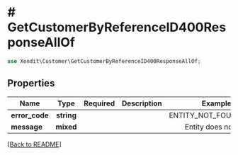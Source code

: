 # # GetCustomerByReferenceID400ResponseAllOf


```php
use Xendit\Customer\GetCustomerByReferenceID400ResponseAllOf;
```

## Properties

| Name | Type | Required | Description | Examples |
|------------|:-------------:|:-------------:|-------------|:-------------:|
| **error_code** | **string** |  |  | ENTITY_NOT_FOUND_ERROR |
| **message** | **mixed** |  |  | Entity does not exist |


[[Back to README]](../../README.md)
